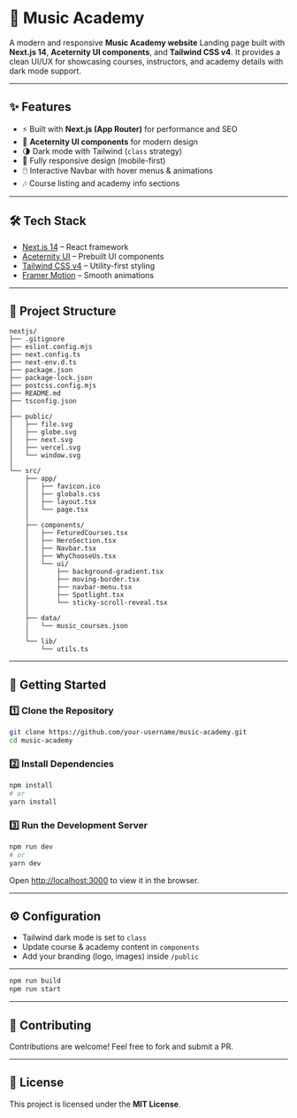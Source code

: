 # 🎵 Music Academy

A modern and responsive **Music Academy website** Landing page built with **Next.js 14**, **Aceternity UI components**, and **Tailwind CSS v4**.
It provides a clean UI/UX for showcasing courses, instructors, and academy details with dark mode support.

---

## ✨ Features

* ⚡ Built with **Next.js (App Router)** for performance and SEO
* 🎨 **Aceternity UI components** for modern design
* 🌗 Dark mode with Tailwind (`class` strategy)
* 📱 Fully responsive design (mobile-first)
* 🖱️ Interactive Navbar with hover menus & animations
* 🎶 Course listing and academy info sections

---

## 🛠️ Tech Stack

* [Next.js 14](https://nextjs.org/) – React framework
* [Aceternity UI](https://ui.aceternity.com/) – Prebuilt UI components
* [Tailwind CSS v4](https://tailwindcss.com/) – Utility-first styling
* [Framer Motion](https://www.framer.com/motion/) – Smooth animations

---

## 📂 Project Structure

```
nextjs/
├── .gitignore
├── eslint.config.mjs
├── next.config.ts
├── next-env.d.ts
├── package.json
├── package-lock.json
├── postcss.config.mjs
├── README.md
├── tsconfig.json
│
├── public/
│   ├── file.svg
│   ├── globe.svg
│   ├── next.svg
│   ├── vercel.svg
│   └── window.svg
│
└── src/
    ├── app/
    │   ├── favicon.ico
    │   ├── globals.css
    │   ├── layout.tsx
    │   └── page.tsx
    │
    ├── components/
    │   ├── FeturedCourses.tsx
    │   ├── HeroSection.tsx
    │   ├── Navbar.tsx
    │   ├── WhyChooseUs.tsx
    │   └── ui/
    │       ├── background-gradient.tsx
    │       ├── moving-border.tsx
    │       ├── navbar-menu.tsx
    │       ├── Spotlight.tsx
    │       └── sticky-scroll-reveal.tsx
    │
    ├── data/
    │   └── music_courses.json
    │
    └── lib/
        └── utils.ts
```

---

## 🚀 Getting Started

### 1️⃣ Clone the Repository

```bash
git clone https://github.com/your-username/music-academy.git
cd music-academy
```

### 2️⃣ Install Dependencies

```bash
npm install
# or
yarn install
```

### 3️⃣ Run the Development Server

```bash
npm run dev
# or
yarn dev
```

Open [http://localhost:3000](http://localhost:3000) to view it in the browser.

---

## ⚙️ Configuration

* Tailwind dark mode is set to `class`
* Update course & academy content in `components`
* Add your branding (logo, images) inside `/public`

---

```bash
npm run build
npm run start
```

---

## 🤝 Contributing

Contributions are welcome! Feel free to fork and submit a PR.

---

## 📜 License

This project is licensed under the **MIT License**.